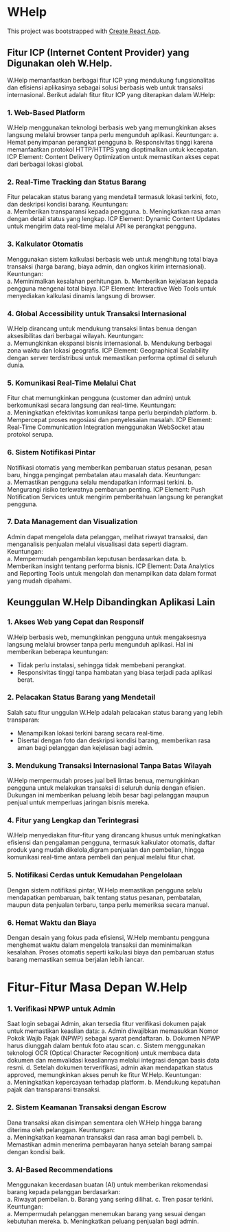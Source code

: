 # WHelp

This project was bootstrapped with [Create React App](https://github.com/facebook/create-react-app).

## Fitur ICP (Internet Content Provider) yang Digunakan oleh W.Help.

W.Help memanfaatkan berbagai fitur ICP yang mendukung fungsionalitas dan efisiensi aplikasinya sebagai solusi berbasis web untuk transaksi internasional. Berikut adalah fitur fitur ICP yang diterapkan dalam W.Help:

### 1. Web-Based Platform 
W.Help menggunakan teknologi berbasis web yang memungkinkan akses langsung melalui browser tanpa perlu mengunduh aplikasi. 
Keuntungan:
a. Hemat penyimpanan perangkat pengguna 
b. Responsivitas tinggi karena memanfaatkan protokol HTTP/HTTPS yang dioptimalkan untuk kecepatan. 
ICP Element: Content Delivery Optimization untuk memastikan akses cepat dari berbagai lokasi global. 

### 2. Real-Time Tracking dan Status Barang 
Fitur pelacakan status barang yang mendetail termasuk lokasi terkini, foto, dan deskripsi kondisi barang. 
Keuntungan:  
a. Memberikan transparansi kepada pengguna. 
b. Meningkatkan rasa aman dengan detail status yang lengkap. 
ICP Element: Dynamic Content Updates untuk mengirim data real-time melalui API ke perangkat pengguna.

### 3. Kalkulator Otomatis
Menggunakan sistem kalkulasi berbasis web untuk menghitung total biaya transaksi (harga barang, biaya admin, dan ongkos kirim internasional). 
Keuntungan:  
a. Meminimalkan kesalahan perhitungan. 
b. Memberikan kejelasan kepada pengguna mengenai total biaya. 
ICP Element: Interactive Web Tools untuk menyediakan kalkulasi dinamis langsung di browser.

### 4. Global Accessibility untuk Transaksi Internasional 
W.Help dirancang untuk mendukung transaksi lintas benua dengan aksesibilitas dari berbagai wilayah. 
Keuntungan:  
a. Memungkinkan ekspansi bisnis internasional. 
b. Mendukung berbagai zona waktu dan lokasi geografis. 
ICP Element: Geographical Scalability dengan server terdistribusi untuk memastikan performa optimal di seluruh dunia.

### 5. Komunikasi Real-Time Melalui Chat 
Fitur chat memungkinkan pengguna (customer dan admin) untuk berkomunikasi secara langsung dan real-time. 
Keuntungan:  
a. Meningkatkan efektivitas komunikasi tanpa perlu berpindah platform. 
b. Mempercepat proses negosiasi dan penyelesaian masalah. 
ICP Element: Real-Time Communication Integration menggunakan WebSocket atau 
protokol serupa.

### 6. Sistem Notifikasi Pintar
Notifikasi otomatis yang memberikan pembaruan status pesanan, pesan baru, hingga pengingat pembatalan atau masalah data. 
Keuntungan:  
a. Memastikan pengguna selalu mendapatkan informasi terkini. 
b. Mengurangi risiko terlewatnya pembaruan penting. 
ICP Element: Push Notification Services untuk mengirim pemberitahuan langsung ke perangkat pengguna.

### 7. Data Management dan Visualization 
Admin dapat mengelola data pelanggan, melihat riwayat transaksi, dan menganalisis penjualan melalui visualisasi data seperti diagram. 
Keuntungan:  
a. Mempermudah pengambilan keputusan berdasarkan data. 
b. Memberikan insight tentang performa bisnis. 
ICP Element: Data Analytics and Reporting Tools untuk mengolah dan menampilkan data dalam format yang mudah dipahami.


## Keunggulan W.Help Dibandingkan Aplikasi Lain  

### 1. Akses Web yang Cepat dan Responsif
W.Help berbasis web, memungkinkan pengguna untuk mengaksesnya langsung melalui browser tanpa perlu mengunduh aplikasi. Hal ini memberikan beberapa keuntungan:   
- Tidak perlu instalasi, sehingga tidak membebani perangkat.
- Responsivitas tinggi tanpa hambatan yang biasa terjadi pada aplikasi berat.  

### 2. Pelacakan Status Barang yang Mendetail  
Salah satu fitur unggulan W.Help adalah pelacakan status barang yang lebih transparan:   
- Menampilkan lokasi terkini barang secara real-time.
- Disertai dengan foto dan deskripsi kondisi barang, memberikan rasa aman bagi pelanggan 
dan kejelasan bagi admin.

### 3. Mendukung Transaksi Internasional Tanpa Batas Wilayah  
W.Help mempermudah proses jual beli lintas benua, memungkinkan pengguna untuk melakukan transaksi di seluruh dunia dengan efisien. Dukungan ini memberikan peluang lebih besar bagi pelanggan maupun penjual untuk memperluas jaringan bisnis mereka.   

### 4. Fitur yang Lengkap dan Terintegrasi 
W.Help menyediakan fitur-fitur yang dirancang khusus untuk meningkatkan efisiensi dan pengalaman pengguna, termasuk kalkulator otomatis, daftar produk yang mudah dikelola,digram penjualan dan pembelian, hingga komunikasi real-time antara pembeli dan penjual melalui fitur chat.  

### 5. Notifikasi Cerdas untuk Kemudahan Pengelolaan
Dengan sistem notifikasi pintar, W.Help memastikan pengguna selalu mendapatkan pembaruan, baik tentang status pesanan, pembatalan, maupun data penjualan terbaru, tanpa perlu memeriksa secara manual.  

### 6. Hemat Waktu dan Biaya 
Dengan desain yang fokus pada efisiensi, W.Help membantu pengguna menghemat waktu dalam mengelola transaksi dan meminimalkan kesalahan. Proses otomatis seperti kalkulasi biaya dan pembaruan status barang memastikan semua berjalan lebih lancar.   


# Fitur-Fitur Masa Depan W.Help 

### 1. Verifikasi NPWP untuk Admin 
Saat login sebagai Admin, akan tersedia fitur verifikasi dokumen pajak untuk memastikan keaslian data: 
a. Admin diwajibkan memasukkan Nomor Pokok Wajib Pajak (NPWP) sebagai syarat pendaftaran. 
b. Dokumen NPWP harus diunggah dalam bentuk foto atau scan. 
c. Sistem menggunakan teknologi OCR (Optical Character Recognition) untuk membaca data dokumen dan memvalidasi keasliannya melalui integrasi dengan basis data resmi. 
d. Setelah dokumen terverifikasi, admin akan mendapatkan status approved, memungkinkan akses penuh ke fitur W.Help.
Keuntungan:  
a. Meningkatkan kepercayaan terhadap platform. 
b. Mendukung kepatuhan pajak dan transparansi transaksi.

### 2. Sistem Keamanan Transaksi dengan Escrow 
Dana transaksi akan disimpan sementara oleh W.Help hingga barang diterima oleh pelanggan. 
Keuntungan:  
a. Meningkatkan keamanan transaksi dan rasa aman bagi pembeli. 
b. Memastikan admin menerima pembayaran hanya setelah barang sampai dengan kondisi baik.

### 3. AI-Based Recommendations 
Menggunakan kecerdasan buatan (AI) untuk memberikan rekomendasi barang 
kepada pelanggan berdasarkan:  
a. Riwayat pembelian. 
b. Barang yang sering dilihat. 
c. Tren pasar terkini. 
Keuntungan:  
a. Mempermudah pelanggan menemukan barang yang sesuai dengan kebutuhan mereka. 
b. Meningkatkan peluang penjualan bagi admin.





